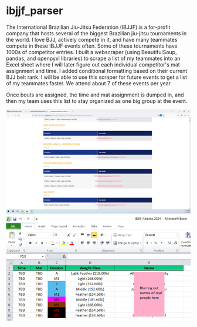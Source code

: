 # ibjjf_parser  
  
The International Brazilian Jiu-Jitsu Federation (IBJJF) is a for-profit company that hosts several of the biggest Brazilian jiu-jitsu tournaments in the world.  I love BJJ, actively compete in it, and have many teammates compete in these IBJJF events often. Some of these tournaments have 1000s of competitor entries. I built a webscraper (using BeautifulSoup, pandas, and openpyxl libraries) to scrape a list of my teammates into an Excel sheet where I will later figure out each individual competitor's mat assignment and time.  I added conditional formatting based on their current BJJ belt rank. I will be able to use this scraper for future events to get a list of my teammates faster. We attend about 7 of these events per year. 
  
Once bouts are assigned, the time and mat assignment is dumped in, and then my team uses this list to stay organized as one big group at the event.     

![IBJJF Screenshot](https://github.com/david125tran/ibjjf_parser/blob/main/IBJJF%20Screenshot.png)  
![Excel Screenshot](https://github.com/david125tran/ibjjf_parser/blob/main/Screenshot.png)  
